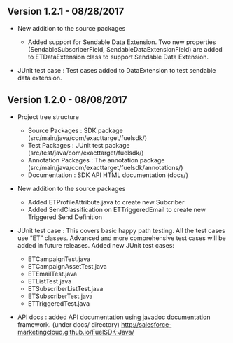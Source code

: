 ## Version 1.2.1 - 08/28/2017 ##

* New addition to the source packages
    - Added support for Sendable Data Extension. Two new properties (SendableSubscriberField, SendableDataExtensionField) are added to ETDataExtension class to support Sendable Data Extension. 

* JUnit test case : Test cases added to DataExtension to test sendable data extension.

## Version 1.2.0 - 08/08/2017 ##
* Project tree structure 
    * Source Packages       : SDK package (src/main/java/com/exacttarget/fuelsdk/)
    * Test Packages         : JUnit test package (src/test/java/com/exacttarget/fuelsdk/)
    * Annotation Packages   : The annotation package (src/main/java/com/exacttarget/fuelsdk/annotations/)
    * Documentation		: SDK API HTML documentation (docs/)

* New addition to the source packages
    - Added ETProfileAttribute.java to create new Subcriber
    - Added SendClassification on ETTriggeredEmail to create new Triggered Send Definition

* JUnit test case : This covers basic happy path testing. All the test cases use “ET” classes. Advanced and more comprehensive test cases will be added in future releases. Added new JUnit test cases:
     - ETCampaignTest.java
     - ETCampaignAssetTest.java
     - ETEmailTest.java
     - ETListTest.java
     - ETSubscriberListTest.java
     - ETSubscriberTest.java
     - ETTriggeredTest.java

* API docs : added API documentation using javadoc documentation framework. (under docs/ directory)
http://salesforce-marketingcloud.github.io/FuelSDK-Java/

